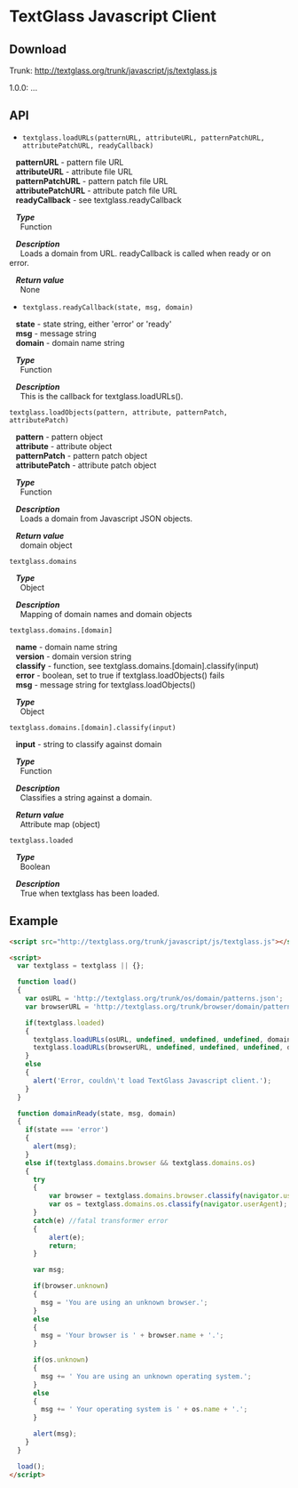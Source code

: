 TextGlass Javascript Client
===========================

Download
--------

Trunk: http://textglass.org/trunk/javascript/js/textglass.js

1.0.0: ...

API
---

* `textglass.loadURLs(patternURL, attributeURL, patternPatchURL, attributePatchURL, readyCallback)`

&nbsp;&nbsp; **patternURL** - pattern file URL  
&nbsp;&nbsp; **attributeURL** - attribute file URL  
&nbsp;&nbsp; **patternPatchURL** - pattern patch file URL  
&nbsp;&nbsp; **attributePatchURL** - attribute patch file URL  
&nbsp;&nbsp; **readyCallback** - see textglass.readyCallback

&nbsp;&nbsp; **_Type_**  
&nbsp;&nbsp;&nbsp;&nbsp; Function

&nbsp;&nbsp; **_Description_**  
&nbsp;&nbsp;&nbsp;&nbsp; Loads a domain from URL. readyCallback is called when ready or on error.

&nbsp;&nbsp; **_Return value_**  
&nbsp;&nbsp;&nbsp;&nbsp; None

* `textglass.readyCallback(state, msg, domain)`

&nbsp;&nbsp; **state** - state string, either 'error' or 'ready'  
&nbsp;&nbsp; **msg** - message string  
&nbsp;&nbsp; **domain** - domain name string

&nbsp;&nbsp; **_Type_**  
&nbsp;&nbsp;&nbsp;&nbsp; Function

&nbsp;&nbsp; **_Description_**  
&nbsp;&nbsp;&nbsp;&nbsp; This is the callback for textglass.loadURLs().

`textglass.loadObjects(pattern, attribute, patternPatch, attributePatch)`

&nbsp;&nbsp; **pattern** - pattern object  
&nbsp;&nbsp; **attribute** - attribute object  
&nbsp;&nbsp; **patternPatch** - pattern patch object  
&nbsp;&nbsp; **attributePatch** - attribute patch object

&nbsp;&nbsp; **_Type_**  
&nbsp;&nbsp;&nbsp;&nbsp; Function

&nbsp;&nbsp; **_Description_**  
&nbsp;&nbsp;&nbsp;&nbsp; Loads a domain from Javascript JSON objects.

&nbsp;&nbsp; **_Return value_**  
&nbsp;&nbsp;&nbsp;&nbsp; domain object

`textglass.domains`

&nbsp;&nbsp; **_Type_**  
&nbsp;&nbsp;&nbsp;&nbsp; Object

&nbsp;&nbsp; **_Description_**  
&nbsp;&nbsp;&nbsp;&nbsp; Mapping of domain names and domain objects

`textglass.domains.[domain]`

&nbsp;&nbsp; **name** - domain name string  
&nbsp;&nbsp; **version** - domain version string  
&nbsp;&nbsp; **classify** - function, see textglass.domains.[domain].classify(input)  
&nbsp;&nbsp; **error** - boolean, set to true if textglass.loadObjects() fails  
&nbsp;&nbsp; **msg** - message string for textglass.loadObjects()

&nbsp;&nbsp; **_Type_**  
&nbsp;&nbsp;&nbsp;&nbsp; Object

`textglass.domains.[domain].classify(input)`

&nbsp;&nbsp; **input** - string to classify against domain

&nbsp;&nbsp; **_Type_**  
&nbsp;&nbsp;&nbsp;&nbsp; Function

&nbsp;&nbsp; **_Description_**  
&nbsp;&nbsp;&nbsp;&nbsp; Classifies a string against a domain.

&nbsp;&nbsp; **_Return value_**  
&nbsp;&nbsp;&nbsp;&nbsp; Attribute map (object)

`textglass.loaded`

&nbsp;&nbsp; **_Type_**  
&nbsp;&nbsp;&nbsp;&nbsp; Boolean

&nbsp;&nbsp; **_Description_**  
&nbsp;&nbsp;&nbsp;&nbsp; True when textglass has been loaded.

Example
-------

```html
<script src="http://textglass.org/trunk/javascript/js/textglass.js"></script>

<script>
  var textglass = textglass || {};

  function load()
  {
    var osURL = 'http://textglass.org/trunk/os/domain/patterns.json';
    var browserURL = 'http://textglass.org/trunk/browser/domain/patterns.json';

    if(textglass.loaded)
    {
      textglass.loadURLs(osURL, undefined, undefined, undefined, domainReady);
      textglass.loadURLs(browserURL, undefined, undefined, undefined, domainReady);
    }
    else
    {
      alert('Error, couldn\'t load TextGlass Javascript client.');
    }
  }

  function domainReady(state, msg, domain)
  {
    if(state === 'error')
    {
      alert(msg);
    }
    else if(textglass.domains.browser && textglass.domains.os)
    {
      try
      {
          var browser = textglass.domains.browser.classify(navigator.userAgent);
          var os = textglass.domains.os.classify(navigator.userAgent);
      }
      catch(e) //fatal transformer error
      {
          alert(e);
          return;
      }

      var msg;

      if(browser.unknown)
      {
        msg = 'You are using an unknown browser.';
      }
      else
      {
        msg = 'Your browser is ' + browser.name + '.';
      }

      if(os.unknown)
      {
        msg += ' You are using an unknown operating system.';
      }
      else
      {
        msg += ' Your operating system is ' + os.name + '.';
      }

      alert(msg);
    }
  }

  load();
</script>
```

